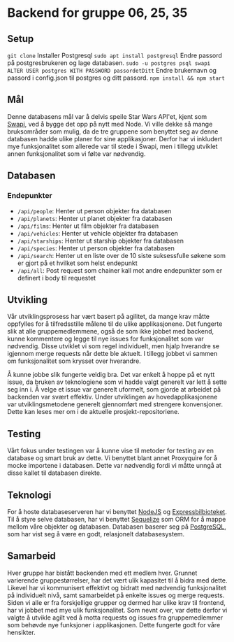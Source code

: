 # Backend for gruppe 06, 25, 35

## Setup

`git clone`
Installer Postgresql
`sudo apt install postgresql`
Endre passord på postgresbrukeren og lage databasen.
`sudo -u postgres psql swapi`
`ALTER USER postgres WITH PASSWORD passordetDitt`
Endre brukernavn og passord i config.json til postgres og ditt passord. 
`npm install && npm start`

## Mål 
Denne databasens mål var å delvis speile Star Wars API'et, kjent som [Swapi](https://swapi.co/), ved å bygge det opp på nytt med Node. Vi ville dekke så mange bruksområder som mulig, da de tre gruppene som benyttet seg av denne databasen hadde ulike planer for sine applikasjoner. Derfor har vi inkludert mye funksjonalitet som allerede var til stede i Swapi, men i tillegg utviklet annen funksjonalitet som vi følte var nødvendig.

## Databasen

### Endepunkter
* `/api/people`: Henter ut person objekter fra databasen
* `/api/planets`: Henter ut planet objekter fra databasen
* `/api/films`: Henter ut film objekter fra databasen
* `/api/vehicles`: Henter ut vehicle objekter fra databasen
* `/api/starships`: Henter ut starship objekter fra databasen
* `/api/species`: Henter ut person objekter fra databasen
* `/api/search`: Henter ut en liste over de 10 siste suksessfulle søkene som er gjort på et hvilket som helst endepunkt
* `/api/all`: Post request som chainer kall mot andre endepunkter som er definert i body til requestet

## Utvikling
Vår utviklingsprosess har vært basert på agilitet, da mange krav måtte oppfylles for å tilfredsstille målene til de ulike applikasjonene. Det fungerte slik at alle gruppemedlemmene, også de som ikke jobbet med backend, kunne kommentere og legge til nye issues for funksjonalitet som var nødvendig. Disse utviklet vi som regel individuelt, men hjalp hverandre se igjennom merge requests når dette ble aktuelt. I tillegg jobbet vi sammen om funksjonalitet som krysset over hverandre.

Å kunne jobbe slik fungerte veldig bra. Det var enkelt å hoppe på et nytt issue, da bruken av teknologiene som vi hadde valgt generelt var lett å sette seg inn i. Å velge et issue var generelt uformelt, som gjorde at arbeidet på backenden var svært effektiv. Under utviklingen av hovedapplikasjonene var utviklingsmetodene generelt gjennomført med strengere konvensjoner. Dette kan leses mer om i de aktuelle prosjekt-repositoriene.

## Testing
Vårt fokus under testingen var å kunne vise til metoder for testing av en database og smart bruk av dette. Vi benyttet blant annet Proxyquire for å mocke importene i databasen. Dette var nødvendig fordi vi måtte unngå at disse kallet til databasen direkte.

## Teknologi
For å hoste databaseserveren har vi benyttet [NodeJS](https://nodejs.org/en/) og [Expressbilbioteket](https://expressjs.com/). Til å styre selve databasen, har vi benyttet [Sequelize](http://docs.sequelizejs.com/) som ORM for å mappe mellom våre objekter og databasen. Databasen baserer seg på [PostgreSQL](https://www.postgresql.org/), som har vist seg å være en godt, relasjonelt databasesystem.

## Samarbeid
Hver gruppe har bistått backenden med ett medlem hver. Grunnet varierende gruppestørrelser, har det vært ulik kapasitet til å bidra med dette. Likevel har vi kommunisert effektivt og bidratt med nødvendig funksjonalitet på individuelt nivå, samt samarbeidet på enkelte issues og merge requests. Siden vi alle er fra forskjellige grupper og dermed har ulike krav til frontend, har vi jobbet med mye ulik funksjonalitet. Som nevnt over, var dette derfor vi valgte å utvikle agilt ved å motta requests og issues fra gruppemedlemmer som behøvde nye funksjoner i applikasjonen. Dette fungerte godt for våre hensikter.